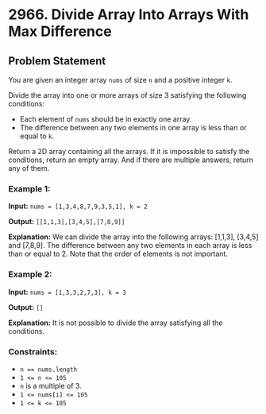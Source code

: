 # 2966. Divide Array Into Arrays With Max Difference

## Problem Statement

You are given an integer array `nums` of size `n` and a positive integer `k`.

Divide the array into one or more arrays of size 3 satisfying the following conditions:

- Each element of `nums` should be in exactly one array.
- The difference between any two elements in one array is less than or equal to `k`.

Return a 2D array containing all the arrays. If it is impossible to satisfy the conditions, return an empty array. And if there are multiple answers, return any of them.

### Example 1:

**Input:** `nums = [1,3,4,8,7,9,3,5,1], k = 2`

**Output:** `[[1,1,3],[3,4,5],[7,8,9]]`

**Explanation:** We can divide the array into the following arrays: [1,1,3], [3,4,5] and [7,8,9]. The difference between any two elements in each array is less than or equal to 2. Note that the order of elements is not important.

### Example 2:

**Input:** `nums = [1,3,3,2,7,3], k = 3`

**Output:** `[]`

**Explanation:** It is not possible to divide the array satisfying all the conditions.

### Constraints:

- `n == nums.length`
- `1 <= n <= 105`
- `n` is a multiple of 3.
- `1 <= nums[i] <= 105`
- `1 <= k <= 105`
